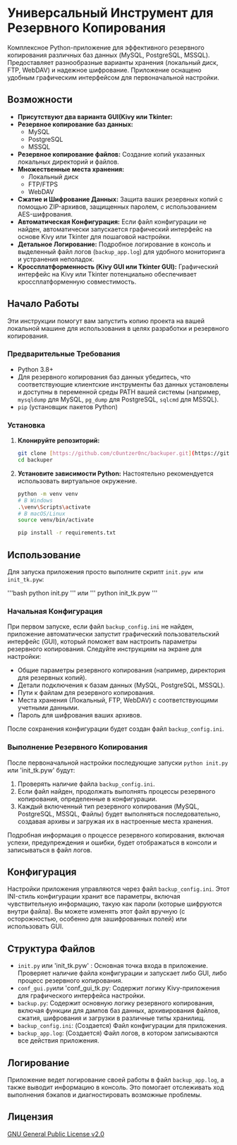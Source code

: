 # Универсальный Инструмент для Резервного Копирования

Комплексное Python-приложение для эффективного резервного копирования различных баз данных (MySQL, PostgreSQL, MSSQL). Предоставляет разнообразные варианты хранения (локальный диск, FTP, WebDAV) и надежное шифрование. Приложение оснащено удобным графическим интерфейсом для первоначальной настройки.

## Возможности
* **Присутствуют два варианта GUI(Kivy или Tkinter:**
* **Резервное копирование баз данных:**
    * MySQL
    * PostgreSQL
    * MSSQL
* **Резервное копирование файлов:** Создание копий указанных локальных директорий и файлов.
* **Множественные места хранения:**
    * Локальный диск
    * FTP/FTPS
    * WebDAV
* **Сжатие и Шифрование Данных:** Защита ваших резервных копий с помощью ZIP-архивов, защищенных паролем, с использованием AES-шифрования.
* **Автоматическая Конфигурация:** Если файл конфигурации не найден, автоматически запускается графический интерфейс на основе Kivy или Tkinter для пошаговой настройки.
* **Детальное Логирование:** Подробное логирование в консоль и выделенный файл логов (`backup_app.log`) для удобного мониторинга и устранения неполадок.
* **Кроссплатформенность (Kivy GUI или Tkinter GUI):** Графический интерфейс на Kivy или Tkinter потенциально обеспечивает кроссплатформенную совместимость.

## Начало Работы

Эти инструкции помогут вам запустить копию проекта на вашей локальной машине для использования в целях разработки и резервного копирования.

### Предварительные Требования

* Python 3.8+
* Для резервного копирования баз данных убедитесь, что соответствующие клиентские инструменты баз данных установлены и доступны в переменной среды PATH вашей системы (например, `mysqldump` для MySQL, `pg_dump` для PostgreSQL, `sqlcmd` для MSSQL).
* `pip` (установщик пакетов Python)

### Установка

1.  **Клонируйте репозиторий:**
    ```bash
    git clone [https://github.com/c0untzer0nc/backuper.git](https://github.com/c0untzer0nc/backuper.git)
    cd backuper
    ```

2.  **Установите зависимости Python:**
    Настоятельно рекомендуется использовать виртуальное окружение.
    ```bash
    python -m venv venv
    # В Windows
    .\venv\Scripts\activate
    # В macOS/Linux
    source venv/bin/activate

    pip install -r requirements.txt

## Использование

Для запуска приложения просто выполните скрипт `init.pyw или init_tk.pyw`:

'''bash
python init.py
'''
или
'''
python init_tk.pyw
'''

### Начальная Конфигурация

При первом запуске, если файл `backup_config.ini` не найден, приложение автоматически запустит графический пользовательский интерфейс (GUI), который поможет вам настроить параметры резервного копирования. Следуйте инструкциям на экране для настройки:

  * Общие параметры резервного копирования (например, директория для резервных копий).
  * Детали подключения к базам данных (MySQL, PostgreSQL, MSSQL).
  * Пути к файлам для резервного копирования.
  * Места хранения (Локальный, FTP, WebDAV) с соответствующими учетными данными.
  * Пароль для шифрования ваших архивов.

После сохранения конфигурации будет создан файл `backup_config.ini`.

### Выполнение Резервного Копирования

После первоначальной настройки последующие запуски `python init.py` или 'init_tk.pyw' будут:

1.  Проверять наличие файла `backup_config.ini`.
2.  Если файл найден, продолжать выполнять процессы резервного копирования, определенные в конфигурации.
3.  Каждый включенный тип резервного копирования (MySQL, PostgreSQL, MSSQL, Файлы) будет выполняться последовательно, создавая архивы и загружая их в настроенные места хранения.

Подробная информация о процессе резервного копирования, включая успехи, предупреждения и ошибки, будет отображаться в консоли и записываться в файл логов.

## Конфигурация

Настройки приложения управляются через файл `backup_config.ini`. Этот INI-стиль конфигурации хранит все параметры, включая чувствительную информацию, такую как пароли (которые шифруются внутри файла). Вы можете изменять этот файл вручную (с осторожностью, особенно для зашифрованных полей) или использовать GUI.

## Структура Файлов

  * `init.py` или 'init_tk.pyw' : Основная точка входа в приложение. Проверяет наличие файла конфигурации и запускает либо GUI, либо процесс резервного копирования.
  * `conf_gui.py`или 'conf_gui_tk.py: Содержит логику Kivy-приложения для графического интерфейса настройки.
  * `backup.py`: Содержит основную логику резервного копирования, включая функции для дампов баз данных, архивирования файлов, сжатия, шифрования и загрузки в различные типы хранилищ.
  * `backup_config.ini`: (Создается) Файл конфигурации для приложения.
  * `backup_app.log`: (Создается) Файл логов, в котором записываются все действия приложения.

## Логирование

Приложение ведет логирование своей работы в файл `backup_app.log`, а также выводит информацию в консоль. Это помогает отслеживать ход выполнения бэкапов и диагностировать возможные проблемы.

## Лицензия

[GNU General Public License v2.0](https://www.gnu.org/licenses/old-licenses/gpl-2.0.en.html)


